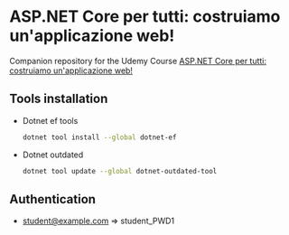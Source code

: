 # ASP.NET Core per tutti: costruiamo un'applicazione web!

Companion repository for the Udemy Course [ASP.NET Core per tutti: costruiamo un'applicazione web!](https://www.udemy.com/course/aspnetcore-per-tutti/)

## Tools installation

- Dotnet ef tools
  ```bash
  dotnet tool install --global dotnet-ef
  ```
- Dotnet outdated
  ```bash
  dotnet tool update --global dotnet-outdated-tool
  ```

## Authentication

- student@example.com => student_PWD1
